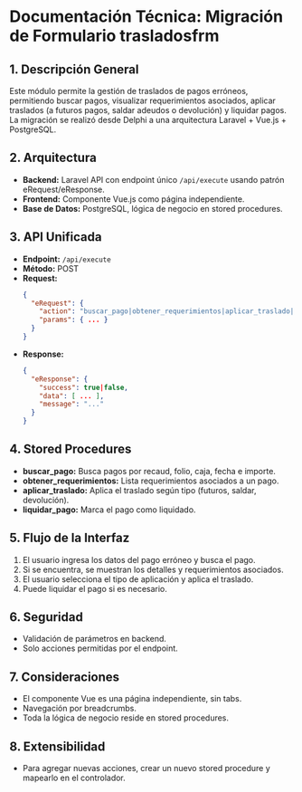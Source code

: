 # Documentación Técnica: Migración de Formulario trasladosfrm

## 1. Descripción General
Este módulo permite la gestión de traslados de pagos erróneos, permitiendo buscar pagos, visualizar requerimientos asociados, aplicar traslados (a futuros pagos, saldar adeudos o devolución) y liquidar pagos. La migración se realizó desde Delphi a una arquitectura Laravel + Vue.js + PostgreSQL.

## 2. Arquitectura
- **Backend:** Laravel API con endpoint único `/api/execute` usando patrón eRequest/eResponse.
- **Frontend:** Componente Vue.js como página independiente.
- **Base de Datos:** PostgreSQL, lógica de negocio en stored procedures.

## 3. API Unificada
- **Endpoint:** `/api/execute`
- **Método:** POST
- **Request:**
  ```json
  {
    "eRequest": {
      "action": "buscar_pago|obtener_requerimientos|aplicar_traslado|liquidar_pago",
      "params": { ... }
    }
  }
  ```
- **Response:**
  ```json
  {
    "eResponse": {
      "success": true|false,
      "data": [ ... ],
      "message": "..."
    }
  }
  ```

## 4. Stored Procedures
- **buscar_pago:** Busca pagos por recaud, folio, caja, fecha e importe.
- **obtener_requerimientos:** Lista requerimientos asociados a un pago.
- **aplicar_traslado:** Aplica el traslado según tipo (futuros, saldar, devolución).
- **liquidar_pago:** Marca el pago como liquidado.

## 5. Flujo de la Interfaz
1. El usuario ingresa los datos del pago erróneo y busca el pago.
2. Si se encuentra, se muestran los detalles y requerimientos asociados.
3. El usuario selecciona el tipo de aplicación y aplica el traslado.
4. Puede liquidar el pago si es necesario.

## 6. Seguridad
- Validación de parámetros en backend.
- Solo acciones permitidas por el endpoint.

## 7. Consideraciones
- El componente Vue es una página independiente, sin tabs.
- Navegación por breadcrumbs.
- Toda la lógica de negocio reside en stored procedures.

## 8. Extensibilidad
- Para agregar nuevas acciones, crear un nuevo stored procedure y mapearlo en el controlador.
